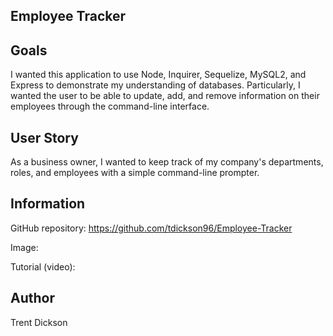 ## Employee Tracker

## Goals

I wanted this application to use Node, Inquirer, Sequelize, MySQL2, and Express to demonstrate my understanding of databases. Particularly, I wanted the user to be able to update, add, and remove information on their employees through the command-line interface. 

## User Story

As a business owner, I wanted to keep track of my company's departments, roles, and employees with a simple command-line prompter.

## Information

GitHub repository: https://github.com/tdickson96/Employee-Tracker 

Image: 

Tutorial (video):

## Author

Trent Dickson